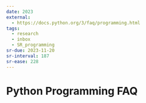 ```yaml
---
date: 2023
external:
  - https://docs.python.org/3/faq/programming.html
tags:
  - research
  - inbox
  - SR_programming
sr-due: 2023-11-20
sr-interval: 187
sr-ease: 228
---
```


# Python Programming FAQ

